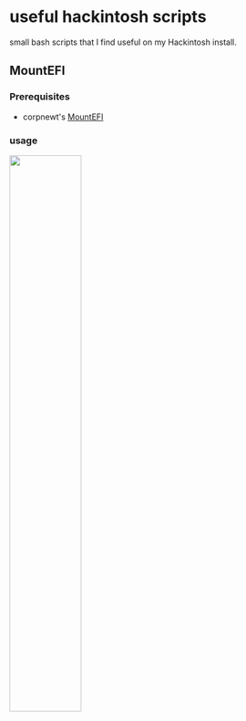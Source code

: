 # useful hackintosh scripts
 
 small bash scripts that I find useful on my Hackintosh install.

## MountEFI

### Prerequisites

- corpnewt's [MountEFI](https://github.com/corpnewt/MountEFI)

### usage
<img src="https://github.com/CarterLiebman/hackintosh/blob/scripts/img/mountefi-workflow.png" width="50%">
